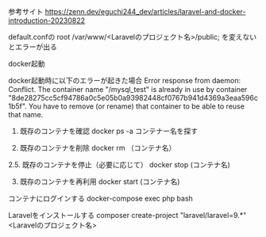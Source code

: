 参考サイト
https://zenn.dev/eguchi244_dev/articles/laravel-and-docker-introduction-20230822

default.confの
root /var/www/<Laravelのプロジェクト名>/public;
を変えないとエラーが出る

docker起動

docker起動時に以下のエラーが起きた場合
Error response from daemon: Conflict. The container name "/mysql_test" is already in use by container "8de28275cc5cf94786a0c5e05b0a93982448cf0767b941d4369a3eaa596c1b5f". You have to remove (or rename) that container to be able to reuse that name.

1. 既存のコンテナを確認
docker ps -a
コンテナー名を探す

2. 既存のコンテナを削除
docker rm （コンテナ名）

2.5. 既存のコンテナを停止（必要に応じて）
docker stop (コンテナ名)

3. 既存のコンテナを再利用
docker start (コンテナ名)

コンテナにログインする
docker-compose exec php bash

Laravelをインストールする
composer create-project "laravel/laravel=9.*" <Laravelのプロジェクト名>
